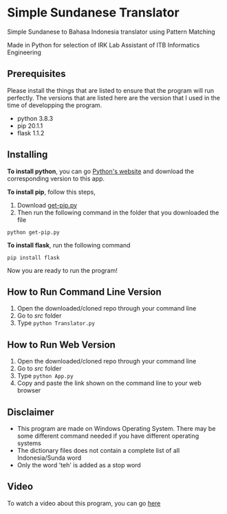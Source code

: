 # Simple Sundanese Translator
Simple Sundanese to Bahasa Indonesia translator using Pattern Matching

Made in Python for selection of IRK Lab Assistant of ITB Informatics Engineering

## Prerequisites
Please install the things that are listed to ensure that the program will run perfectly. The versions that are listed here are the version that I used in the time of developping the program. 
* python 3.8.3
* pip 20.1.1
* flask 1.1.2

## Installing
**To install python**, you can go [Python's website](python.org) and download the corresponding version to this app.

**To install pip**, follow this steps,
1. Download [get-pip.py](https://bootstrap.pypa.io/get-pip.py)
2. Then run the following command in the folder that you downloaded the file
```
python get-pip.py
```

**To install flask**, run the following command
```
pip install flask
```

Now you are ready to run the program!

## How to Run Command Line Version
1. Open the downloaded/cloned repo through your command line
2. Go to *src* folder
3. Type `python Translator.py`

## How to Run Web Version
1. Open the downloaded/cloned repo through your command line
2. Go to *src* folder
3. Type `python App.py`
4. Copy and paste the link shown on the command line to your web browser

## Disclaimer
- This program are made on Windows Operating System. There may be some different command needed if you have different operating systems
- The dictionary files does not contain a complete list of all Indonesia/Sunda word
- Only the word 'teh' is added as a stop word

## Video
To watch a video about this program, you can go [here](https://youtu.be/FZrf59JwHNw)
